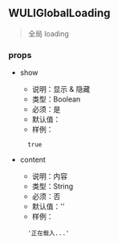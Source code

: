 <!--
@Author: SplendourHui
@Date:   2016-05-13 11:07
@Last modified by:   SplendourHui
@Last modified time: 2016-05-13 11:09
-->



## WULIGlobalLoading

> 全局 loading

### props

- show
  - 说明：显示 & 隐藏
  - 类型：Boolean
  - 必须：是
  - 默认值：
  - 样例：
  ```
    true
  ```

- content
  - 说明：内容
  - 类型：String
  - 必须：否
  - 默认值：''
  - 样例：
  ```
    '正在载入...'
  ```
